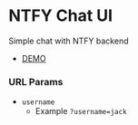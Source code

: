 # NTFY Chat UI

Simple chat with NTFY backend

- [DEMO](https://codepen.io/qxip/full/rNEzvwX)


### URL Params
- `username`
  * Example `?username=jack`

